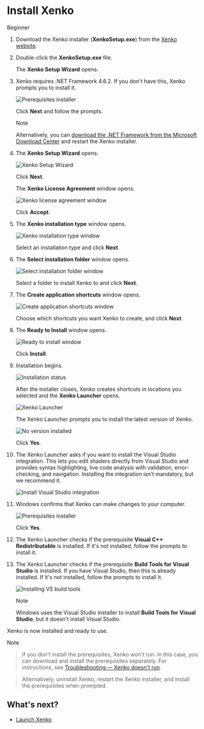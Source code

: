 # Install Xenko

<span class="label label-doc-level">Beginner</span>

1. Download the Xenko installer (**XenkoSetup.exe**) from the [Xenko website](http://xenko.com/download/).
 
2. Double-click the **XenkoSetup.exe** file.
 
    The **Xenko Setup Wizard** opens.

3. Xenko requires .NET Framework 4.6.2. If you don't have this, Xenko prompts you to install it.

    ![Prerequisites installer](media/prerequisites-installer.png)

    Click **Next** and follow the prompts.

    > [!Note]
    > Alternatively, you can [download the .NET Framework from the Microsoft Download Center](https://www.microsoft.com/en-us/download/details.aspx?id=53345) and restart the Xenko installer.
	
4. The **Xenko Setup Wizard** opens.

     ![Xenko Setup Wizard](media/install-xenko-setup-wizard.png)
 
     Click **Next**.
 
    The **Xenko License Agreement** window opens.

    ![Xenko license agreement window](media/install-xenko-license-agreement.png)

    Click **Accept**.
	
5. The **Xenko installation type** window opens.

    ![Xenko installation type window](media/install-xenko-installation-type.png)
	
    Select an installation type and click **Next**. 

6.  The **Select installation folder** window opens.

    ![Select installation folder window](media/install-xenko-select-installation-folder.png)

    Select a folder to install Xenko to and click **Next**.
	
7. The **Create application shortcuts** window opens.
    
    ![Create application shortcuts window](media/install-xenko-create-application-shortcuts.png)

    Choose which shortcuts you want Xenko to create, and click **Next**.
	
8. The **Ready to Install** window opens.
    
    ![Ready to install window](media/install-xenko-ready-to-install.png)

    Click **Install**.

9.  Installation begins.
 
    ![Installation status](media/install-xenko-installation-status.png)

    After the installer closes, Xenko creates shortcuts in locations you selected and the **Xenko Launcher** opens. 

    ![Xenko Launcher](media/xenko-launcher.png)

    The Xenko Launcher prompts you to install the latest version of Xenko.

    ![No version installed](media/xenko-launcher-install-last-version.png)

    Click **Yes**.

10. The Xenko Launcher asks if you want to install the Visual Studio integration. This lets you edit shaders directly from Visual Studio and provides syntax highlighting, live code analysis with validation, error-checking, and navigation. Installing the integration isn't mandatory, but we recommend it.

    ![Install Visual Studio integration](media/install-VS-plug-in-prompt.png)

11. Windows confirms that Xenko can make changes to your computer.

    ![Prerequisites installer](media/prerequsites-installer2.png)

    Click **Yes**.
    
12. The Xenko Launcher checks if the prerequisite **Visual C++ Redistributable** is installed. If it's not installed, follow the prompts to install it.

13. The Xenko Launcher checks if the prerequisite **Build Tools for Visual Studio** is installed. If you have Visual Studio, then this is already installed. If it's not installed, follow the prompts to install it.

    ![Installing VS build tools](media/installing-vs-build-tools.png)

    >[!Note]
    > Windows uses the Visual Studio installer to install **Build Tools for Visual Studio**, but it doesn't install Visual Studio.

Xenko is now installed and ready to use.

>[!Note]

> If you don't install the prerequisites, Xenko won't run. In this case, you can download and install the prerequisites separately. For instructions, see [Troubleshooting — Xenko doesn't run](../troubleshooting/xenko-doesnt-run.md).

> Alternatively, uninstall Xenko, restart the Xenko installer, and install the prerequisites when prompted.

## What's next?

* [Launch Xenko](launch-xenko.md)
